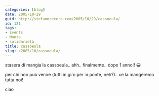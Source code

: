 ```yaml
---
categories: [blog]
date: 2005-10-29
guid: http://stefanocecere.com/2005/10/29/cassoeula/
id: 121
tags:
- Events
- Monza
- solidarietà
title: cassoeula
slug: /2005/10/cassoeula/
---
```


stasera di mangia la cassoeula.. ahh.. finalmente.. dopo 1 anno!! 😀

per chi non può venire (tutti in giro per in ponte, neh?).. ce la mangeremo tutta noi!

ciao